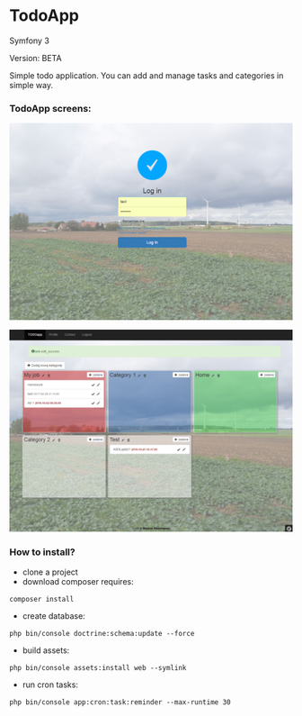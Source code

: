 # TodoApp
Symfony 3

Version: BETA

Simple todo application. 
You can add and manage tasks and categories in simple way.

### TodoApp screens:
![alt tag](https://raw.githubusercontent.com/marcinkazmierski/TodoApp/master/_data/login.png)

![alt tag](https://raw.githubusercontent.com/marcinkazmierski/TodoApp/master/_data/dashboard.png)


### How to install?

- clone a project
- download composer requires:
```
composer install
```
- create database:
```
php bin/console doctrine:schema:update --force
```
- build assets:
```
php bin/console assets:install web --symlink
```
- run cron tasks:
```
php bin/console app:cron:task:reminder --max-runtime 30
```
